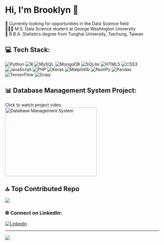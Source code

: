 # Hi, I'm Brooklyn 👋
💭 Currently looking for opportunities in the Data Science field<br>
👩🏻‍💻 M.S. Data Science student at George Washington University<br>
📖 B.B.A. Statistics degree from Tunghai University, Taichung, Taiwan<br>

## 💻 Tech Stack:
![Python](https://img.shields.io/badge/python-3670A0?style=for-the-badge&logo=python&logoColor=ffdd54) ![R](https://img.shields.io/badge/r-%23276DC3.svg?style=for-the-badge&logo=r&logoColor=white) ![MySQL](https://img.shields.io/badge/mysql-%2300000f.svg?style=for-the-badge&logo=mysql&logoColor=white) ![MongoDB](https://img.shields.io/badge/MongoDB-%234ea94b.svg?style=for-the-badge&logo=mongodb&logoColor=white) ![SQLite](https://img.shields.io/badge/sqlite-%2307405e.svg?style=for-the-badge&logo=sqlite&logoColor=white) ![HTML5](https://img.shields.io/badge/html5-%23E34F26.svg?style=for-the-badge&logo=html5&logoColor=white) ![CSS3](https://img.shields.io/badge/css3-%231572B6.svg?style=for-the-badge&logo=css3&logoColor=white) ![JavaScript](https://img.shields.io/badge/javascript-%23323330.svg?style=for-the-badge&logo=javascript&logoColor=%23F7DF1E) ![PHP](https://img.shields.io/badge/php-%23777BB4.svg?style=for-the-badge&logo=php&logoColor=white)  ![Keras](https://img.shields.io/badge/Keras-%23D00000.svg?style=for-the-badge&logo=Keras&logoColor=white) ![Matplotlib](https://img.shields.io/badge/Matplotlib-%23ffffff.svg?style=for-the-badge&logo=Matplotlib&logoColor=black) ![NumPy](https://img.shields.io/badge/numpy-%23013243.svg?style=for-the-badge&logo=numpy&logoColor=white) ![Pandas](https://img.shields.io/badge/pandas-%23150458.svg?style=for-the-badge&logo=pandas&logoColor=white) ![TensorFlow](https://img.shields.io/badge/TensorFlow-%23FF6F00.svg?style=for-the-badge&logo=TensorFlow&logoColor=white) ![Scipy](https://img.shields.io/badge/SciPy-%230C55A5.svg?style=for-the-badge&logo=scipy&logoColor=%white)

## 📊 Database Management System Project:
Click to watch project video<br>
<a href="https://www.youtube.com/watch?v=KK2JMGjyQ0c">
  <img src="https://img.youtube.com/vi/KK2JMGjyQ0c/0.jpg" alt="Database Management System" width="300" height="225">
</a>

<!--
## 📊 GitHub Stats:
![](https://github-readme-stats.vercel.app/api?username=BrooklynChen&theme=react&hide_border=false&include_all_commits=true&count_private=false)<br/>
![](https://github-readme-streak-stats.herokuapp.com/?user=BrooklynChen&theme=react&hide_border=false)<br/>
-->

## 🔝 Top Contributed Repo
![](https://github-contributor-stats.vercel.app/api?username=BrooklynChen&limit=5&theme=react&combine_all_yearly_contributions=true)

### 🌐 Connect on LinkedIn:
[![LinkedIn](https://img.shields.io/badge/LinkedIn-%230077B5.svg?logo=linkedin&logoColor=white)](https://linkedin.com/in/www.linkedin.com/in/brooklyn-chen) 

---
[![](https://visitcount.itsvg.in/api?id=BrooklynChen&icon=0&color=1)](https://visitcount.itsvg.in)

<!-- Proudly created with GPRM ( https://gprm.itsvg.in ) -->
